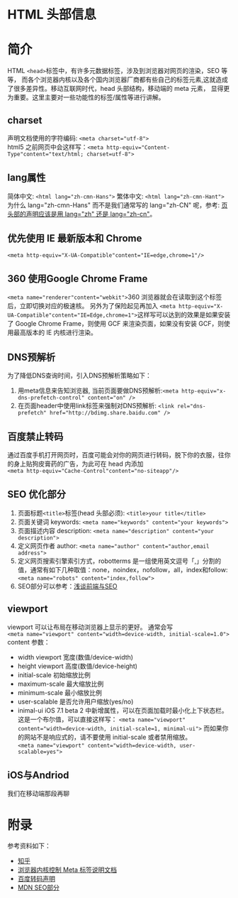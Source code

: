 HTML 头部信息  
===  
# 简介  
HTML `<head>`标签中，有许多元数据标签，涉及到浏览器对网页的渲染，SEO 等等，
而各个浏览器内核以及各个国内浏览器厂商都有些自己的标签元素,这就造成了很多差异性。移动互联网时代，head 头部结构，移动端的 meta 元素，
显得更为重要。这里主要对一些功能性的标签/属性等进行讲解。    

## charset  
声明文档使用的字符编码: `<meta charset="utf-8">`  
html5 之前网页中会这样写：`<meta http-equiv="Content-Type"content="text/html; charset=utf-8">`  

## lang属性  
简体中文: `<html lang="zh-cmn-Hans">` 
繁体中文: `<html lang="zh-cmn-Hant">`  
为什么 lang="zh-cmn-Hans" 而不是我们通常写的 lang="zh-CN" 呢，参考: [页头部的声明应该是用 lang="zh" 还是 lang="zh-cn"](http://www.zhihu.com/question/20797118?utm_source=weibo&utm_medium=weibo_share&utm_content=share_question&utm_campaign=share_sidebar)。

## 优先使用 IE 最新版本和 Chrome  
`<meta http-equiv="X-UA-Compatible"content="IE=edge,chrome=1"/>`  

## 360 使用Google Chrome Frame  
`<meta name="renderer"content="webkit">`360 浏览器就会在读取到这个标签后，立即切换对应的极速核。 另外为了保险起见再加入
`<meta http-equiv="X-UA-Compatible"content="IE=Edge,chrome=1">`这样写可以达到的效果是如果安装了 Google Chrome Frame，则使用 GCF 来渲染页面，如果没有安装 GCF，则使用最高版本的 IE 内核进行渲染。  

## DNS预解析  
为了降低DNS查询时间，引入DNS预解析策略如下：  
1. 用meta信息来告知浏览器, 当前页面要做DNS预解析:`<meta http-equiv="x-dns-prefetch-control" content="on" />`  
2. 在页面header中使用link标签来强制对DNS预解析: `<link rel="dns-prefetch" href="http://bdimg.share.baidu.com" />`  

## 百度禁止转码  
通过百度手机打开网页时，百度可能会对你的网页进行转码，脱下你的衣服，往你的身上贴狗皮膏药的广告，为此可在 head 内添加  
`<meta http-equiv="Cache-Control"content="no-siteapp"/>` 

## SEO 优化部分  
1. 页面标题`<title>`标签(head 头部必须): `<title>your title</title>`
2. 页面关键词 keywords: `<meta name="keywords" content="your keywords">`  
3. 页面描述内容 description: `<meta name="description" content="your description">`  
4. 定义网页作者 author: `<meta name="author" content="author,email address">`  
5. 定义网页搜索引擎索引方式，robotterms 是一组使用英文逗号「,」分割的值，通常有如下几种取值：none，noindex，nofollow，all，index和follow: `<meta name="robots" content="index,follow">` 
6. SEO部分可以参考：[浅谈前端与SEO](http://uxc.360.cn/archives/984.html) 

## viewport  
viewport 可以让布局在移动浏览器上显示的更好。 通常会写  
`<meta name="viewport" content="width=device-width, initial-scale=1.0">` 
content 参数：
* width viewport 宽度(数值/device-width)
* height viewport 高度(数值/device-height)
* initial-scale 初始缩放比例
* maximum-scale 最大缩放比例
* minimum-scale 最小缩放比例
* user-scalable 是否允许用户缩放(yes/no)
* inimal-ui iOS 7.1 beta 2 中新增属性，可以在页面加载时最小化上下状态栏。这是一个布尔值，可以直接这样写：
`<meta name="viewport" content="width=device-width, initial-scale=1, minimal-ui">`
而如果你的网站不是响应式的，请不要使用 initial-scale 或者禁用缩放。  
`<meta name="viewport" content="width=device-width, user-scalable=yes">` 

## iOS与Andriod  
我们在移动端那段再聊

# 附录  
参考资料如下： 
* [知乎](http://www.zhihu.com/question/20797118?utm_source=weibo&utm_medium=weibo_share&utm_content=share_question&utm_campaign=share_sidebar) 
* [浏览器内核控制 Meta 标签说明文档](http://se.360.cn/v6/help/meta.html) 
* [百度转码声明](http://m.chinaz.com/web/2014/0113/335167.shtml)  
* [MDN SEO部分](https://developer.mozilla.org/en-US/docs/Glossary/SEO)
